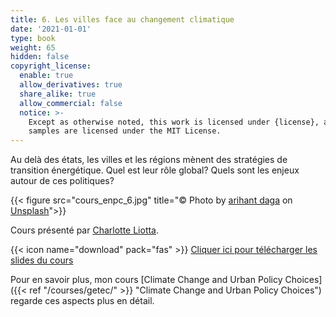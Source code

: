 ```yaml
---
title: 6. Les villes face au changement climatique
date: '2021-01-01'
type: book
weight: 65
hidden: false
copyright_license:
  enable: true
  allow_derivatives: true
  share_alike: true
  allow_commercial: false
  notice: >-
    Except as otherwise noted, this work is licensed under {license}, and code
    samples are licensed under the MIT License.
---
```

Au delà des états, les villes et les régions mènent des stratégies de transition énergétique. Quel est leur rôle global? Quels sont les enjeux autour de ces politiques?

<!--more-->

{{< figure src="cours_enpc_6.jpg" title="&copy; Photo by [arihant daga](https://unsplash.com/@stonepicker?utm_source=unsplash&utm_medium=referral&utm_content=creditCopyText) on [Unsplash](https://unsplash.com/s/photos/climate-accord?utm_source=unsplash&utm_medium=referral&utm_content=creditCopyText)">}}

Cours présenté par [Charlotte Liotta](https://www.centre-cired.fr/charlotte-liotta/). 

{{< icon name="download" pack="fas" >}} [Cliquer ici pour télécharger les slides du cours](https://www.centre-cired.fr/wp-content/uploads/2022/06/Villes_et_climat-11.pdf)


Pour en savoir plus, mon cours [Climate Change and Urban Policy Choices]({{< ref "/courses/getec/" >}} "Climate Change and Urban Policy Choices") regarde ces aspects plus en détail.




